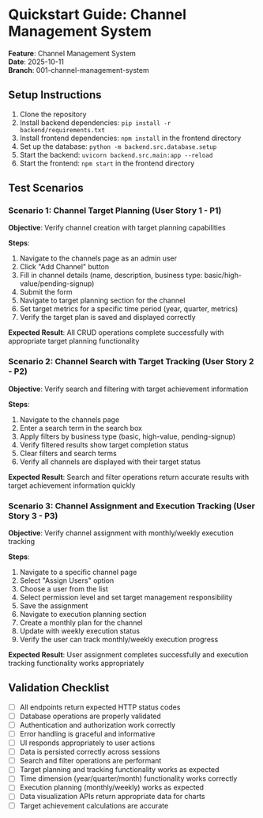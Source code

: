 # Quickstart Guide: Channel Management System

**Feature**: Channel Management System  
**Date**: 2025-10-11  
**Branch**: 001-channel-management-system

## Setup Instructions

1. Clone the repository
2. Install backend dependencies: `pip install -r backend/requirements.txt`
3. Install frontend dependencies: `npm install` in the frontend directory
4. Set up the database: `python -m backend.src.database.setup`
5. Start the backend: `uvicorn backend.src.main:app --reload`
6. Start the frontend: `npm start` in the frontend directory

## Test Scenarios

### Scenario 1: Channel Target Planning (User Story 1 - P1)

**Objective**: Verify channel creation with target planning capabilities

**Steps**:
1. Navigate to the channels page as an admin user
2. Click "Add Channel" button
3. Fill in channel details (name, description, business type: basic/high-value/pending-signup)
4. Submit the form
5. Navigate to target planning section for the channel
6. Set target metrics for a specific time period (year, quarter, metrics)
7. Verify the target plan is saved and displayed correctly

**Expected Result**: All CRUD operations complete successfully with appropriate target planning functionality

### Scenario 2: Channel Search with Target Tracking (User Story 2 - P2)

**Objective**: Verify search and filtering with target achievement information

**Steps**:
1. Navigate to the channels page
2. Enter a search term in the search box
3. Apply filters by business type (basic, high-value, pending-signup)
4. Verify filtered results show target completion status
5. Clear filters and search terms
6. Verify all channels are displayed with their target status

**Expected Result**: Search and filter operations return accurate results with target achievement information quickly

### Scenario 3: Channel Assignment and Execution Tracking (User Story 3 - P3)

**Objective**: Verify channel assignment with monthly/weekly execution tracking

**Steps**:
1. Navigate to a specific channel page
2. Select "Assign Users" option
3. Choose a user from the list
4. Select permission level and set target management responsibility
5. Save the assignment
6. Navigate to execution planning section
7. Create a monthly plan for the channel
8. Update with weekly execution status
9. Verify the user can track monthly/weekly execution progress

**Expected Result**: User assignment completes successfully and execution tracking functionality works appropriately

## Validation Checklist

- [ ] All endpoints return expected HTTP status codes
- [ ] Database operations are properly validated
- [ ] Authentication and authorization work correctly
- [ ] Error handling is graceful and informative
- [ ] UI responds appropriately to user actions
- [ ] Data is persisted correctly across sessions
- [ ] Search and filter operations are performant
- [ ] Target planning and tracking functionality works as expected
- [ ] Time dimension (year/quarter/month) functionality works correctly
- [ ] Execution planning (monthly/weekly) works as expected
- [ ] Data visualization APIs return appropriate data for charts
- [ ] Target achievement calculations are accurate